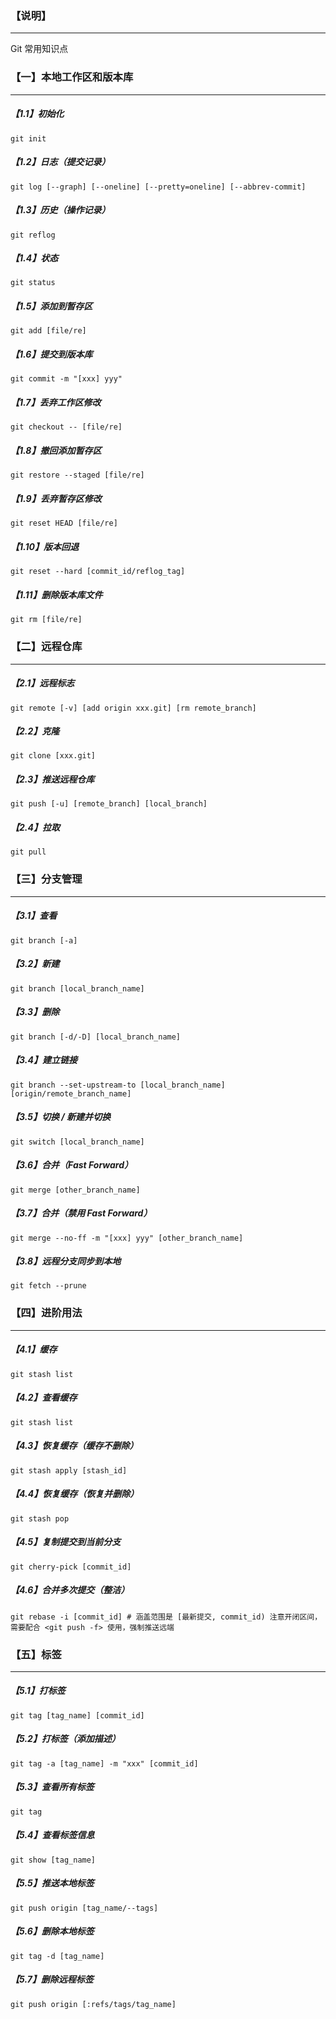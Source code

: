 ### 【说明】

***

Git 常用知识点





### 【一】本地工作区和版本库

***

##### 【1.1】初始化

```shell
git init
```

##### 【1.2】日志（提交记录）

```shell
git log [--graph] [--oneline] [--pretty=oneline] [--abbrev-commit]
```

##### 【1.3】历史（操作记录）

```shell
git reflog
```

##### 【1.4】状态

```shell
git status
```

##### 【1.5】添加到暂存区

```shell
git add [file/re]
```

##### 【1.6】提交到版本库

```shell
git commit -m "[xxx] yyy"
```

##### 【1.7】丢弃工作区修改

```shell
git checkout -- [file/re]
```

##### 【1.8】撤回添加暂存区

```shell
git restore --staged [file/re]
```

##### 【1.9】丢弃暂存区修改

```shell
git reset HEAD [file/re]
```

##### 【1.10】版本回退

```shell
git reset --hard [commit_id/reflog_tag]
```

##### 【1.11】删除版本库文件

```shell
git rm [file/re]
```



### 【二】远程仓库

***

##### 【2.1】远程标志

```shell
git remote [-v] [add origin xxx.git] [rm remote_branch]
```

##### 【2.2】克隆

```shell
git clone [xxx.git]
```

##### 【2.3】推送远程仓库

```shell
git push [-u] [remote_branch] [local_branch]
```

##### 【2.4】拉取

```shell
git pull
```



### 【三】分支管理

***

##### 【3.1】查看

```shell
git branch [-a]
```

##### 【3.2】新建

```shell
git branch [local_branch_name]
```

##### 【3.3】删除

```shell
git branch [-d/-D] [local_branch_name]
```

##### 【3.4】建立链接

```shell
git branch --set-upstream-to [local_branch_name] [origin/remote_branch_name]
```

##### 【3.5】切换 / 新建并切换

```shell
git switch [local_branch_name]
```

##### 【3.6】合并（Fast Forward）

```shell
git merge [other_branch_name]
```

##### 【3.7】合并（禁用 Fast Forward）

```shell
git merge --no-ff -m "[xxx] yyy" [other_branch_name]
```

##### 【3.8】远程分支同步到本地

```shell
git fetch --prune
```



### 【四】进阶用法

***

##### 【4.1】缓存

```shell
git stash list
```

##### 【4.2】查看缓存

```shell
git stash list
```

##### 【4.3】恢复缓存（缓存不删除）

```shell
git stash apply [stash_id]
```

##### 【4.4】恢复缓存（恢复并删除）

```shell
git stash pop
```

##### 【4.5】复制提交到当前分支

```shell
git cherry-pick [commit_id]
```

##### 【4.6】合并多次提交（整洁）

```shell
git rebase -i [commit_id] # 涵盖范围是 [最新提交, commit_id) 注意开闭区间，需要配合 <git push -f> 使用，强制推送远端
```



### 【五】标签

***

##### 【5.1】打标签

```shell
git tag [tag_name] [commit_id]
```

##### 【5.2】打标签（添加描述）

```shell
git tag -a [tag_name] -m "xxx" [commit_id]
```

##### 【5.3】查看所有标签

```shell
git tag
```

##### 【5.4】查看标签信息

```shell
git show [tag_name]
```

##### 【5.5】推送本地标签

```shell
git push origin [tag_name/--tags]
```

##### 【5.6】删除本地标签

```shell
git tag -d [tag_name]
```

##### 【5.7】删除远程标签

```shell
git push origin [:refs/tags/tag_name]
```
